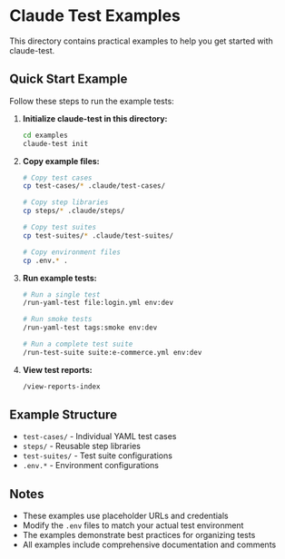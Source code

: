 # Claude Test Examples

This directory contains practical examples to help you get started with claude-test.

## Quick Start Example

Follow these steps to run the example tests:

1. **Initialize claude-test in this directory:**
   ```bash
   cd examples
   claude-test init
   ```

2. **Copy example files:**
   ```bash
   # Copy test cases
   cp test-cases/* .claude/test-cases/
   
   # Copy step libraries  
   cp steps/* .claude/steps/
   
   # Copy test suites
   cp test-suites/* .claude/test-suites/
   
   # Copy environment files
   cp .env.* .
   ```

3. **Run example tests:**
   ```bash
   # Run a single test
   /run-yaml-test file:login.yml env:dev
   
   # Run smoke tests
   /run-yaml-test tags:smoke env:dev
   
   # Run a complete test suite
   /run-test-suite suite:e-commerce.yml env:dev
   ```

4. **View test reports:**
   ```bash
   /view-reports-index
   ```

## Example Structure

- `test-cases/` - Individual YAML test cases
- `steps/` - Reusable step libraries
- `test-suites/` - Test suite configurations
- `.env.*` - Environment configurations

## Notes

- These examples use placeholder URLs and credentials
- Modify the `.env` files to match your actual test environment
- The examples demonstrate best practices for organizing tests
- All examples include comprehensive documentation and comments